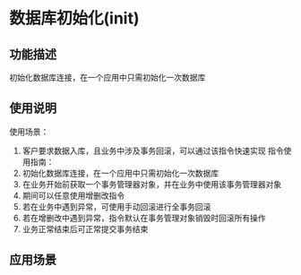 # 数据库初始化(init)
## 功能描述
初始化数据库连接，在一个应用中只需初始化一次数据库
## 使用说明
使用场景：
1. 客户要求数据入库，且业务中涉及事务回滚，可以通过该指令快速实现
指令使用指南：
2. 初始化数据库连接，在一个应用中只需初始化一次数据库
3. 在业务开始前获取一个事务管理器对象，并在业务中使用该事务管理器对象
4. 期间可以任意使用增删改指令
5. 若在业务中遇到异常，可使用手动回滚进行全事务回滚
6. 若在增删改中遇到异常，指令默认在事务管理对象销毁时回滚所有操作
7. 业务正常结束后可正常提交事务结束
## 应用场景
